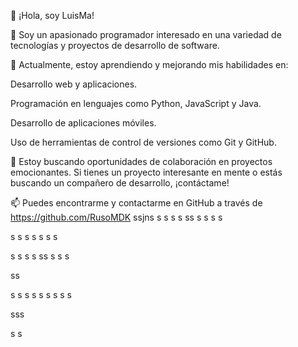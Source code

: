 👋 ¡Hola, soy LuisMa!

👀 Soy un apasionado programador interesado en una variedad de tecnologías y proyectos de desarrollo de software.

🌱 Actualmente, estoy aprendiendo y mejorando mis habilidades en:

Desarrollo web y aplicaciones.

Programación en lenguajes como Python, JavaScript y Java.

Desarrollo de aplicaciones móviles.

Uso de herramientas de control de versiones como Git y GitHub.

💞️ Estoy buscando oportunidades de colaboración en proyectos emocionantes. Si tienes un proyecto interesante en mente o estás buscando un compañero de desarrollo, ¡contáctame!

📫 Puedes encontrarme y contactarme en GitHub a través de https://github.com/RusoMDK
ssjns
s
s
s
s
ss
s
s
s
s

s
s
s
s
s
s
s

s
s
s
s
ss
s
s
s

ss

s
s
s
s
s
s
s
s
s

sss

s
s
